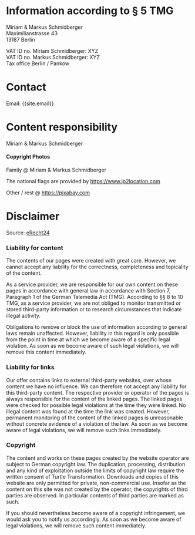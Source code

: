 # Information according to &sect; 5 TMG
Miriam &amp; Markus Schmidberger <br />
Maximilianstrasse 43 <br />
13187 Berlin

VAT ID no. Miriam Schmidberger: XYZ <br>
VAT ID no. Markus Schmidberger: XYZ <br>
Tax office Berlin / Pankow

# Contact
Email: {{site.email}}

# Content responsibility
Miriam &amp; Markus Schmidberger

#### Copyright Photos
Family @ Miriam & Markus Schmidberger

The national flags are provided by https://www.ip2location.com

Other / rest @ https://pixabay.com


# Disclaimer
Source: <a href="https://www.e-recht24.de"> eRecht24 </a>

### Liability for content
The contents of our pages were created with great care. However, we cannot accept any liability for the correctness, completeness and topicality of the content.

As a service provider, we are responsible for our own content on these pages in accordance with general law in accordance with Section 7, Paragraph 1 of the German Telemedia Act (TMG).
According to §§ 8 to 10 TMG, as a service provider, we are not obliged to monitor transmitted or stored third-party information or to research circumstances that indicate illegal activity.

Obligations to remove or block the use of information according to general laws remain unaffected. However, liability in this regard is only possible from the point in time at which we become aware of a specific legal violation. As soon as we become aware of such legal violations, we will remove this content immediately.

### Liability for links
Our offer contains links to external third-party websites, over whose content we have no influence. We can therefore not accept any liability for this third-party content. The respective provider or operator of the pages is always responsible for the content of the linked pages. The linked pages were checked for possible legal violations at the time they were linked. No illegal content was found at the time the link was created. However, permanent monitoring of the content of the linked pages is unreasonable without concrete evidence of a violation of the law. As soon as we become aware of legal violations, we will remove such links immediately.

### Copyright
The content and works on these pages created by the website operator are subject to German copyright law. The duplication, processing, distribution and any kind of exploitation outside the limits of copyright law require the written consent of Turtle Transformation.
Downloads and copies of this website are only permitted for private, non-commercial use. Insofar as the content on this site was not created by the operator, the copyrights of third parties are observed. In particular contents of third parties are marked as such.

If you should nevertheless become aware of a copyright infringement, we would ask you to notify us accordingly. As soon as we become aware of legal violations, we will remove such content immediately.

